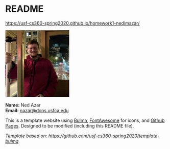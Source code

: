# README

<https://usf-cs360-spring2020.github.io/homework1-nedimazar/>

<img src="profile.jpeg" alt="Photo is unavailable :/" width="200" >

**Name:** Ned Azar  
**Email:** nazar@dons.usfca.edu

This is a template website using [Bulma](https://bulma.io/), [FontAwesome](https://origin.fontawesome.com/) for icons, and [Github Pages](). Designed to be modified (including this README file).

*Template based on: <https://github.com/usf-cs360-spring2020/template-bulma>*
